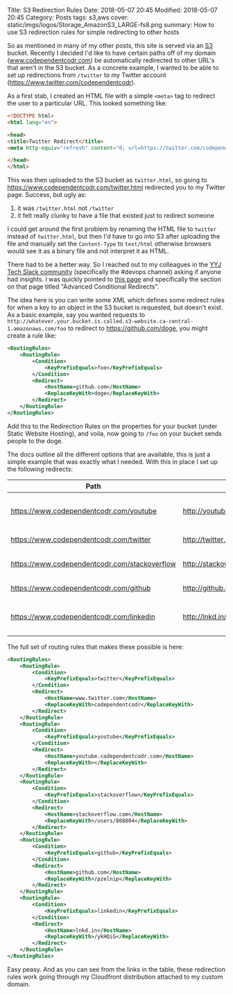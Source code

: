 Title: S3 Redirection Rules
Date: 2018-05-07 20:45
Modified: 2018-05-07 20:45
Category: Posts
tags: s3,aws
cover: static/imgs/logos/Storage_AmazonS3_LARGE-fs8.png
summary: How to use S3 redirection rules for simple redirecting to other hosts

So as mentioned in many of my other posts, this site is served via an [S3](http://aws.amazon.com/s3)
bucket.  Recently I decided I'd like to have certain paths off of my domain (www.codependentcodr.com)
be automatically redirected to other URL's that aren't in the S3 bucket.  As a concrete example, I
wanted to be able to set up redirections from `/twitter` to my Twitter account
(<https://www.twitter.com/codependentcodr>).

As a first stab, I created an HTML file with a simple `<meta>` tag to redirect the user to a particular
URL.  This looked something like:

```html
<!DOCTYPE html>
<html lang="en">

<head>
<title>Twitter Redirect</title>
<meta http-equiv="refresh" content="0; url=https://twitter.com/codependentcodr" >

</head>
</html>
```

This was then uploaded to the S3 bucket as `twitter.html`, so going to
<https://www.codependentcodr.com/twitter.html> redirected you to my Twitter page.  Success, but
ugly as:

1. it was `/twitter.html` not `/twitter`
2. it felt really clunky to have a file that existed just to redirect someone

I could get around the first problem by renaming the HTML file to `twitter` instead of `twitter.html`,
but then I'd have to go into S3 after uploading the file and manually set the `Content-Type` to
`text/html` otherwise browsers would see it as a binary file and not interpret it as HTML.

There had to be a better way.  So I reached out to my colleagues in the
[YYJ Tech Slack community](https://joinyyjtechslack.herokuapp.com/) (specifically the #devops channel)
asking if anyone had insights.  I was quickly pointed to
[this page](https://docs.aws.amazon.com/AmazonS3/latest/dev/how-to-page-redirect.html) and specifically
the section on that page titled "Advanced Conditional Redirects".

The idea here is you can write some XML which defines some redirect rules for when a key to an object
in the S3 bucket is requested, but doesn't exist.  As a basic example, say you wanted requests to
`http://whatever.your.bucket.is.called.s3-website.ca-central-1.amazonaws.com/foo` to redirect
to <https://github.com/doge>, you might create a rule like:

```xml
<RoutingRules>
    <RoutingRule>
        <Condition>
            <KeyPrefixEquals>foo</KeyPrefixEquals>
        </Condition>
        <Redirect>
            <HostName>github.com</HostName>
            <ReplaceKeyWith>doge</ReplaceKeyWith>
        </Redirect>
    </RoutingRule>
</RoutingRules>
```

Add this to the Redirection Rules on the properties for your bucket (under Static Website Hosting),
and voila, now going to `/foo` on your bucket sends people to the doge.

The docs outline all the different options that are available, this is just a simple example that
was exactly what I needed.  With this in place I set up the following redirects:

Path | Redirects To | Description
---------|----------|---------
 <https://www.codependentcodr.com/youtube> | <http://youtube.codependentcodr.com> | CNAME that points to my Youtube Channel
 <https://www.codependentcodr.com/twitter> | <http://twitter.com/codependentcodr> | My Twitter profile
 <https://www.codependentcodr.com/stackoverflow> | <http://stackoverflow.com/users/808804> | My Stackoverflow Profile page
 <https://www.codependentcodr.com/github> | <http://github.com/pzelnip> | My Github profile page
 <https://www.codependentcodr.com/linkedin> | <http://lnkd.in/ykHQiG> | The place for recruiters to reach me at 😉

The full set of routing rules that makes these possible is here:

```xml
<RoutingRules>
    <RoutingRule>
        <Condition>
            <KeyPrefixEquals>twitter</KeyPrefixEquals>
        </Condition>
        <Redirect>
            <HostName>www.twitter.com</HostName>
            <ReplaceKeyWith>codependentcodr</ReplaceKeyWith>
        </Redirect>
    </RoutingRule>
    <RoutingRule>
        <Condition>
            <KeyPrefixEquals>youtube</KeyPrefixEquals>
        </Condition>
        <Redirect>
            <HostName>youtube.codependentcodr.com</HostName>
            <ReplaceKeyWith></ReplaceKeyWith>
        </Redirect>
    </RoutingRule>
    <RoutingRule>
        <Condition>
            <KeyPrefixEquals>stackoverflow</KeyPrefixEquals>
        </Condition>
        <Redirect>
            <HostName>stackoverflow.com</HostName>
            <ReplaceKeyWith>/users/808804</ReplaceKeyWith>
        </Redirect>
    </RoutingRule>
    <RoutingRule>
        <Condition>
            <KeyPrefixEquals>github</KeyPrefixEquals>
        </Condition>
        <Redirect>
            <HostName>github.com</HostName>
            <ReplaceKeyWith>/pzelnip</ReplaceKeyWith>
        </Redirect>
    </RoutingRule>
    <RoutingRule>
        <Condition>
            <KeyPrefixEquals>linkedin</KeyPrefixEquals>
        </Condition>
        <Redirect>
            <HostName>lnkd.in</HostName>
            <ReplaceKeyWith>/ykHQiG</ReplaceKeyWith>
        </Redirect>
    </RoutingRule>
</RoutingRules>
```

Easy peasy.  And as you can see from the links in the table, these redirection rules
work going through my Cloudfront distribution attached to my custom domain.
